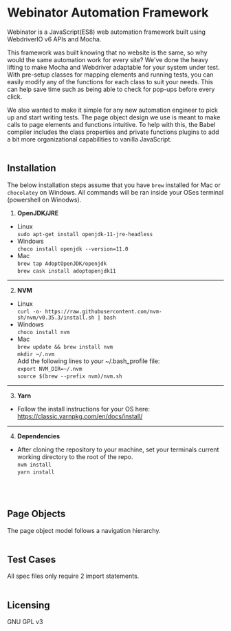 # Webinator Automation Framework
Webinator is a JavaScript(ES8) web automation framework built using WebdriverIO v6 APIs and Mocha.

This framework was built knowing that no website is the same, so why would the same automation work for every site? We've done the heavy lifting to make Mocha and Webdriver adaptable for your system under test. With pre-setup classes for mapping elements and running tests, you can easily modify any of the functions for each class to suit your needs. This can help save time such as being able to check for pop-ups before every click.

We also wanted to make it simple for any new automation engineer to pick up and start writing tests. The page object design we use is meant to make calls to page elements and functions intuitive. To help with this, the Babel compiler includes the class properties and private functions plugins to add a bit more organizational capabilities to vanilla JavaScript.
<br/>
<br/>

## Installation
The below installation steps assume that you have `brew` installed for Mac or `chocolatey` on Windows. All commands will be ran inside your OSes terminal (powershell on Winodws).


1. **OpenJDK/JRE** 
* Linux  
`sudo apt-get install openjdk-11-jre-headless`  
* Windows  
`choco install openjdk --version=11.0`  
* Mac  
`brew tap AdoptOpenJDK/openjdk`  
`brew cask install adoptopenjdk11`
---

2. **NVM**  
* Linux  
`curl -o- https://raw.githubusercontent.com/nvm-sh/nvm/v0.35.3/install.sh | bash`  
* Windows  
`choco install nvm`  
* Mac  
`brew update && brew install nvm`  
`mkdir ~/.nvm`  
Add the following lines to your ~/.bash_profile file:  
`export NVM_DIR=~/.nvm`  
`source $(brew --prefix nvm)/nvm.sh`  
---

3. **Yarn**
* Follow the install instructions for your OS here:
https://classic.yarnpkg.com/en/docs/install/
--- 

4. **Dependencies**  
* After cloning the repository to your machine, set your terminals current working directory to the root of the repo.  
`nvm install`  
`yarn install`
<br/>
<br/>

## Page Objects
The page object model follows a navigation hierarchy.
<br/>
<br/>

## Test Cases
All spec files only require 2 import statements.
<br/>
<br/>

## Licensing

GNU GPL v3
